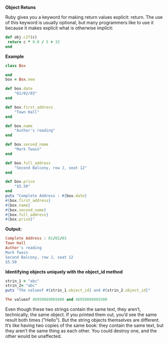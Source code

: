 **Object Retuns**

Ruby gives you a keyword for making return values explicit: return. The use of this
keyword is usually optional, but many programmers like to use it because it makes
explicit what is otherwise implicit:
```ruby
def obj.c2f(c)
 return c * 9.0 / 5 + 32
end
```


**Example**
```ruby
class Box

end
box = Box.new

def box.date
    "01/02/03"
end

def box.first_address
    "Town Hall"
end

def box.name
    "Author's reading"
end

def box.second_name
    "Mark Twain"
end

def box.full_address
    "Second Balcony, row J, seat 12"
end

def box.price
    "$5.50"
end   
puts "Complete Address : #{box.date}
#{box.first_address} 
#{box.name}
#{box.second_name}
#{box.full_address}
#{box.price}"
```
**Output:**
```ruby
Complete Address : 01/02/03
Town Hall 
Author's reading
Mark Twain
Second Balcony, row J, seat 12
$5.50
```
**Identifying objects uniquely with the object_id method**
```ruby
strin_1 = "abc"
strin_2= "abc"
puts "The valueof #{strin_1.object_id} and #{strin_2.object_id}"
```
```ruby
The valueof 46959069069400 and 46959069069380
```

Even though these two strings contain the same text, they aren’t, technically, the same
object. If you printed them out, you’d see the same result both times ("Hello"). But
the string objects themselves are different. It’s like having two copies of the same
book: they contain the same text, but they aren’t the same thing as each other. You
could destroy one, and the other would be unaffected. 

    
